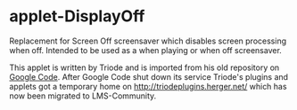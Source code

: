 # applet-DisplayOff
Replacement for Screen Off screensaver which disables screen processing when off.  Intended to be used as a when playing or when off screensaver.

This applet is written by Triode and is imported from his old repository on [Google Code](https://code.google.com/archive/p/triodeapplets/). After Google Code shut down its service Triode's plugins and applets got a temporary home on http://triodeplugins.herger.net/ which has now been migrated to LMS-Community.
